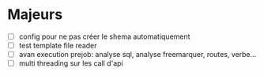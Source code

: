 # Majeurs

- [ ] config pour ne pas créer le shema automatiquement
- [ ] test template file reader
- [ ] avan execution prejob: analyse sql, analyse freemarquer, routes, verbe...
- [ ] multi threading sur les call d'api